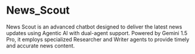# News_Scout
News Scout is an advanced chatbot designed to deliver the latest news updates using Agentic AI with dual-agent support. Powered by Gemini 1.5 Pro, it employs specialized Researcher and Writer agents to provide timely and accurate news content.
